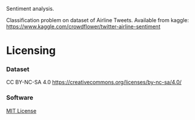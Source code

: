 Sentiment analysis.

Classification problem on dataset of Airline Tweets. Available from kaggle: https://www.kaggle.com/crowdflower/twitter-airline-sentiment

# Licensing

### Dataset
CC BY-NC-SA 4.0
https://creativecommons.org/licenses/by-nc-sa/4.0/

### Software
[MIT License](https://github.com/bill-bateman/airline_sentiment/blob/master/LICENSE.md)